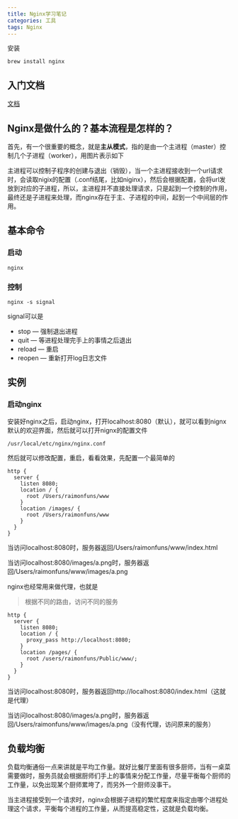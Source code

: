 ```yaml
---
title: Nginx学习笔记
categories: 工具
tags: Nginx
---
```


安装

```
brew install nginx
```

## 入门文档

[文档](http://nginx.org/en/docs/beginners_guide.html)

## Nginx是做什么的？基本流程是怎样的？

首先，有一个很重要的概念，就是**主从模式**，指的是由一个主进程（master）控制几个子进程（worker），用图片表示如下

主进程可以控制子程序的创建与退出（销毁），当一个主进程接收到一个url请求时，会读取nigix的配置（.conf结尾，比如niginx），然后会根据配置，会将url发放到对应的子进程，所以，主进程并不直接处理请求，只是起到一个控制的作用，最终还是子进程来处理，而nginx存在于主、子进程的中间，起到一个中间层的作用。

## 基本命令

### 启动

```
nginx
```

### 控制

```
nginx -s signal
```

signal可以是

- stop — 强制退出进程
- quit — 等进程处理完手上的事情之后退出
- reload — 重启
- reopen — 重新打开log日志文件

## 实例

### 启动nginx

安装好nginx之后，启动nginx，打开localhost:8080（默认），就可以看到nignx默认的欢迎界面，然后就可以打开nignx的配置文件

```
/usr/local/etc/nginx/nginx.conf
```

然后就可以修改配置，重启，看看效果，先配置一个最简单的

```
http {
  server {
	listen 8080;
    location / {
      root /Users/raimonfuns/www
    }
    location /images/ {
      root /Users/raimonfuns/www
    }
  }
}
```

当访问localhost:8080时，服务器返回/Users/raimonfuns/www/index.html

当访问localhost:8080/images/a.png时，服务器返回/Users/raimonfuns/www/images/a.png

nginx也经常用来做代理，也就是

> 根据不同的路由，访问不同的服务

```
http {
  server {
    listen 8080;
    location / {
      proxy_pass http://localhost:8080;
    }
    location /pages/ {
      root /users/raimonfuns/Public/www/;
    }
  }
}
```

当访问localhost:8080时，服务器返回http://localhost:8080/index.html（这就是代理）

当访问localhost:8080/images/a.png时，服务器返回/Users/raimonfuns/www/images/a.png（没有代理，访问原来的服务）

## 负载均衡

负载均衡通俗一点来讲就是平均工作量。就好比餐厅里面有很多厨师，当有一桌菜需要做时，服务员就会根据厨师们手上的事情来分配工作量，尽量平衡每个厨师的工作量，以免出现某个厨师累垮了，而另外一个厨师没事干。

当主进程接受到一个请求时，nginx会根据子进程的繁忙程度来指定由哪个进程处理这个请求，平衡每个进程的工作量，从而提高稳定性，这就是负载均衡。

